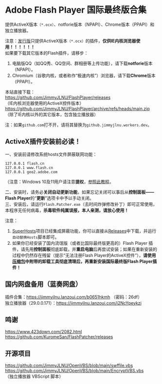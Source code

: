 # Adobe Flash Player 国际最终版合集
提供ActiveX版本`（*.ocx）`、notforie版本（NPAPI）、Chrome版本（PPAPI）和独立播放器。

注意：[发行版](https://github.com/JimmyJLNU/FlashPlayer/releases/)只提供ActiveX版本`（*.ocx）`的插件，**仅供IE内核浏览器使用！！！！！！**  
如果要下载其它版本的Flash插件，请移步：  
1. 电脑版QQ（如QQ秀、QQ空间、群相册等上传功能），请下载**notforie**版本（NPAPI）。  
2. Chromium（谷歌内核，或者称作“极速内核”）浏览器，请下载**Chrome**版本（PPAPI）。  

本站直接下载：  
https://github.com/JimmyJLNU/FlashPlayer/releases  
（IE内核浏览器使用的ActiveX控件版本）  
https://github.com/JimmyJLNU/FlashPlayer/archive/refs/heads/main.zip  
（除了IE内核以外的其它版本，包含独立播放器）  

注：如果`github.com`打不开，请将其替换为`github.jimmyjlnu.workers.dev`。

##  ActiveX插件安装前必读！

一、安装前请修改系统hosts文件屏蔽联网功能：  

`127.0.0.1 flash.cn`  
`127.0.0.1 www.flash.cn`  
`127.0.0.1 geo2.adobe.com`  

（注意：Windows 10及11用户请注意**提权**，[参照此教程](https://www.windows10zj.com/jiaocheng/8957.html)。

二、安装时，请务必**关闭自动更新功能**，如果忘记关闭可以事后从**控制面板——Flash Player**的“**更新**”选项卡中予以手动关闭。  
三、安装后，请运行`Flash.Patcher.exe`（去时间炸弹修改补丁）即可正常使用，本程序无任何病毒，**杀毒软件纯属误报，本人亲测，请放心使用！**  

注意：
1. [SuperHosts](https://github.com/JimmyJLNU/SuperHosts/)项目已经集成屏蔽功能，你可以直接从[Releases](https://github.com/JimmyJLNU/SuperHosts/releases/)中下载，并运行`自动替换Hosts`脚本即可。  
2. 如果你已经安装了国内流氓版（或者比国际最终版更高的）Flash Player 插件，请先用**控制面板**彻底卸载，并**重启电脑**后再尝试安装；如果在重新安装的过程中仍然存在残留（提示“无法注册Flash Player的ActiveX控件”），**请使用[压缩包](https://github.com/JimmyJLNU/FlashPlayer/releases)中附带的卸载工具彻底清理后，再重新安装国际最终版Flash Player插件！**  


##  国内网盘备用（蓝奏网盘）
插件合集：https://jimmyjlnu.lanzoui.com/b0651hkmh （密码：26df）  
独立播放器（29.0.0.171）：https://jimmyjlnu.lanzoui.com/i2NcYpeykzi  

##  鸣谢
https://www.423down.com/2082.html  
https://github.com/KuromeSan/FlashPatcher/releases

## 开源项目
https://github.com/JimmyJLNU/OpenVBS/blob/main/swffile.vbs  
https://github.com/JimmyJLNU/OpenVBS/blob/main/EncryptVBS.vbs  
（独立播放器 VBScript 脚本）
